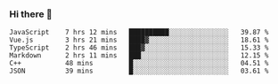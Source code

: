 ### Hi there 👋

<!--
**hjklink/hjklink** is a ✨ _special_ ✨ repository because its `README.md` (this file) appears on your GitHub profile.

Here are some ideas to get you started:

- 🔭 I’m currently working on ...
- 🌱 I’m currently learning ...
- 👯 I’m looking to collaborate on ...
- 🤔 I’m looking for help with ...
- 💬 Ask me about ...
- 📫 How to reach me: ...
- 😄 Pronouns: ...
- ⚡ Fun fact: ...
-->


<!--START_SECTION:waka-->

```text
JavaScript    7 hrs 12 mins   ██████████░░░░░░░░░░░░░░░   39.87 %
Vue.js        3 hrs 21 mins   ████▓░░░░░░░░░░░░░░░░░░░░   18.61 %
TypeScript    2 hrs 46 mins   ███▓░░░░░░░░░░░░░░░░░░░░░   15.33 %
Markdown      2 hrs 11 mins   ███░░░░░░░░░░░░░░░░░░░░░░   12.15 %
C++           48 mins         █░░░░░░░░░░░░░░░░░░░░░░░░   04.51 %
JSON          39 mins         █░░░░░░░░░░░░░░░░░░░░░░░░   03.61 %
```

<!--END_SECTION:waka-->
